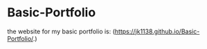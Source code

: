# Basic-Portfolio
the website for my basic portfolio is: (https://jk1138.github.io/Basic-Portfolio/.)
